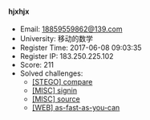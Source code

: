 #### hjxhjx  

* Email: 18859559862@139.com  
* University: 移动的数学  
* Register Time: 2017-06-08 09:03:35  
* Register IP: 183.250.225.102  
* Score: 211  
* Solved challenges: 
  * [[STEGO] compare](https://github.com/SniperOJ/Challenges/blob/master/STEGO/compare.json)  
  * [[MISC] signin](https://github.com/SniperOJ/Challenges/blob/master/MISC/signin.json)  
  * [[MISC] source](https://github.com/SniperOJ/Challenges/blob/master/MISC/source.json)  
  * [[WEB] as-fast-as-you-can](https://github.com/SniperOJ/Challenges/blob/master/WEB/as-fast-as-you-can.json)  
